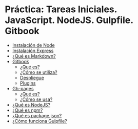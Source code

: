 # Práctica: Tareas Iniciales. JavaScript. NodeJS. Gulpfile. Gitbook

* [Instalación de Node](nodejs/nodejs)
* [Instalación Express]()
* [¿Qué es Markdown?]()
* [Gitbook]()
  * [¿Qué es?]() 
  * [¿Cómo se utiliza?]()
  * [Despliegue]()
  * [Plugins]()
* [Gh-pages]()
  * [¿Qué es?]()
  * [¿Cómo se usa?]()
* [¿Qué es NodeJS?]()
* [¿Qué es npm?]()
* [¿Qué es package.json?]()
* [¿Cómo funciona Gulpfile?]()
